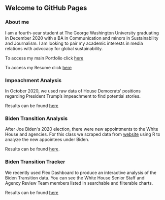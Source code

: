 ## Welcome to GitHub Pages

### About me

I am a fourth-year student at The George Washington University graduating in December 2020 with a BA in Communication and minors in Sustainability and Journalism. I am looking to pair my academic interests in media relations with advocacy for global sustainability.

To access my main Portfolio click [here](https://www.eleanorhood.com/)

To access my Resume click [here](https://static1.squarespace.com/static/5fb2c2d74906936058f4faea/t/5fb2dd62b01f5f78e4e0e641/1605557616289/Eleanor+Palmer+Resume)

### Impeachment Analysis

In October 2020, we used raw data of House Democrats’ positions regarding President Trump’s impeachment to find potential stories. 

Results can be found [here](https://Epalmer20.github.io/impeachmentanalysis/Impeachmentanalysis.html)

### Biden Transition Analysis 

After Joe Biden's 2020 election, there were new appointments to the White House and agencies. For this class we scraped data from [website](https://buildbackbetter.gov/nominees-and-appointees/) using R to analyze the new appointees under Biden. 

Results can be found [here](https://Epalmer20.github.io/bidentransition/index.html).

### Biden Transition Tracker

We recently used Flex Dashboard to produce an interactive analysis of the Biden Transition data. You can see the White House Senior Staff and Agency Review Team members listed in searchable and filterable charts.

Results can be found [here]()
